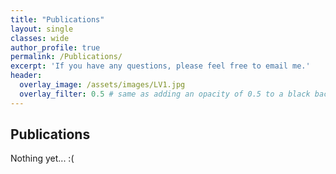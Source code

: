 ```yaml
---
title: "Publications"
layout: single
classes: wide
author_profile: true
permalink: /Publications/
excerpt: 'If you have any questions, please feel free to email me.'
header:
  overlay_image: /assets/images/LV1.jpg
  overlay_filter: 0.5 # same as adding an opacity of 0.5 to a black background
---
```


## Publications

Nothing yet... :(